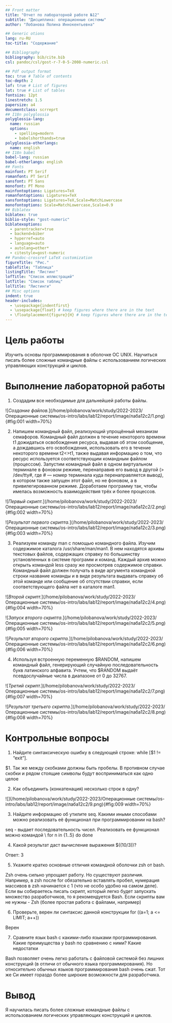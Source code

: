 ```yaml
---
## Front matter
title: "Отчет по лабораторной работе №12"
subtitle: "Дисциплина: операционные системы"
author: "Лобанова Полина Иннокентьевна"

## Generic otions
lang: ru-RU
toc-title: "Содержание"

## Bibliography
bibliography: bib/cite.bib
csl: pandoc/csl/gost-r-7-0-5-2008-numeric.csl

## Pdf output format
toc: true # Table of contents
toc-depth: 2
lof: true # List of figures
lot: true # List of tables
fontsize: 12pt
linestretch: 1.5
papersize: a4
documentclass: scrreprt
## I18n polyglossia
polyglossia-lang:
  name: russian
  options:
	- spelling=modern
	- babelshorthands=true
polyglossia-otherlangs:
  name: english
## I18n babel
babel-lang: russian
babel-otherlangs: english
## Fonts
mainfont: PT Serif
romanfont: PT Serif
sansfont: PT Sans
monofont: PT Mono
mainfontoptions: Ligatures=TeX
romanfontoptions: Ligatures=TeX
sansfontoptions: Ligatures=TeX,Scale=MatchLowercase
monofontoptions: Scale=MatchLowercase,Scale=0.9
## Biblatex
biblatex: true
biblio-style: "gost-numeric"
biblatexoptions:
  - parentracker=true
  - backend=biber
  - hyperref=auto
  - language=auto
  - autolang=other*
  - citestyle=gost-numeric
## Pandoc-crossref LaTeX customization
figureTitle: "Рис."
tableTitle: "Таблица"
listingTitle: "Листинг"
lofTitle: "Список иллюстраций"
lotTitle: "Список таблиц"
lolTitle: "Листинги"
## Misc options
indent: true
header-includes:
  - \usepackage{indentfirst}
  - \usepackage{float} # keep figures where there are in the text
  - \floatplacement{figure}{H} # keep figures where there are in the text
---
```


# Цель работы

Изучить основы программирования в оболочке ОС UNIX. Научиться писать более
сложные командные файлы с использованием логических управляющих конструкций
и циклов.

# Выполнение лабораторной работы

1. Создадим все необходимые для дальнейшей работы файлы.

![*Создание файлов.*](/home/pilobanova/work/study/2022-2023/Операционные системы/os-intro/labs/lab12/report/image/лаба12с2/1.png){#fig:001 width=70%}

2. Напишем командный файл, реализующий упрощённый механизм семафоров. Командный файл должен в течение некоторого времени t1 дожидаться освобождения ресурса, выдавая об этом сообщение, а дождавшись его освобождения, использовать его в течение некоторого времени t2<>t1, также выдавая информацию о том, что ресурс используется соответствующим командным файлом (процессом). Запустим командный файл в одном виртуальном терминале в фоновом режиме, перенаправив его вывод в другой (> /dev/tty#, где # — номер терминала куда перенаправляется вывод), в котором также запущен этот файл, но не фоновом, а в привилегированном режиме. Доработаем программу так, чтобы имелась возможность взаимодействия трёх и более процессов.

![*Первый скрипт.*](/home/pilobanova/work/study/2022-2023/Операционные системы/os-intro/labs/lab12/report/image/лаба12с2/2.png){#fig:002 width=70%}

![*Результат первого скрипта.*](/home/pilobanova/work/study/2022-2023/Операционные системы/os-intro/labs/lab12/report/image/лаба12с2/3.png){#fig:003 width=70%}

3. Реализуем команду man с помощью командного файла. Изучим содержимое каталога /usr/share/man/man1. В нем находятся архивы текстовых файлов, содержащих справку по большинству установленных в системе программ и команд. Каждый архив можно открыть командой less сразу же просмотрев содержимое справки. Командный файл должен получать в виде аргумента командной строки название команды и в виде результата выдавать справку об этой команде или сообщение об отсутствии справки, если соответствующего файла нет в каталоге man1.

![*Второй скрипт.*](/home/pilobanova/work/study/2022-2023/Операционные системы/os-intro/labs/lab12/report/image/лаба12с2/4.png){#fig:004 width=70%}

![*Запуск второго скрипта.*](/home/pilobanova/work/study/2022-2023/Операционные системы/os-intro/labs/lab12/report/image/лаба12с2/5.png){#fig:005 width=70%}

![*Результат второго скрипта.*](/home/pilobanova/work/study/2022-2023/Операционные системы/os-intro/labs/lab12/report/image/лаба12с2/6.png){#fig:006 width=70%}

4. Используя встроенную переменную $RANDOM, напишем командный файл, генерирующий случайную последовательность букв латинского алфавита. Учтем, что $RANDOM выдаёт псевдослучайные числа в диапазоне от 0 до 32767.

![*Третий скрипт.*](/home/pilobanova/work/study/2022-2023/Операционные системы/os-intro/labs/lab12/report/image/лаба12с2/7.png){#fig:007 width=70%}

![*Результат третьего скрипта.*](/home/pilobanova/work/study/2022-2023/Операционные системы/os-intro/labs/lab12/report/image/лаба12с2/8.png){#fig:008 width=70%}

# Контрольные вопросы

1. Найдите синтаксическую ошибку в следующей строке: while [$1 != “exit”].

$1. Так же между скобками должны быть пробелы. В противном случае скобки и рядом стоящие символы будут восприниматься как одно целое

2. Как объединить (конкатенация) несколько строк в одну?

![](/home/pilobanova/work/study/2022-2023/Операционные системы/os-intro/labs/lab12/report/image/лаба12с2/9.png){#fig:009 width=70%}

3. Найдите информацию об утилите seq. Какими иными способами можно реализовать её функционал при программировании на bash?

seq - выдает последовательность чисел. Реализовать ее функционал можно командой \ for n in {1..5} do done

4. Какой результат даст вычисление выражения $((10/3))?

Ответ: 3

5. Укажите кратко основные отличия командной оболочки zsh от bash.

Zsh очень сильно упрощает работу. Но существуют различия. Например, в zsh после for обязательно вставлять пробел, нумерация массивов в zsh начинается с 1 (что не особо удобно на самом деле). Если вы собираетесь писать скрипт, который легко будет запускать множество разработчиков, то я рекомендуется Bash. Если скрипты вам не нужны - Zsh (более простая работа с файлами, например)

6. Проверьте, верен ли синтаксис данной конструкции for ((a=1; a <= LIMIT; a++))

Верен

7. Сравните язык bash с какими-либо языками программирования. Какие преимущества у bash по сравнению с ними? Какие недостатки

Bash позволяет очень легко работать с файловой системой без лишних конструкций (в отличи от обычного языка программирования). Но относительно обычных языков программирования bash очень сжат. Тот же Си имеет гораздо более широкие возможности для разработчика.

# Вывод

Я научилась писать более сложные командные файлы с использованием логических управляющих конструкций и циклов.
